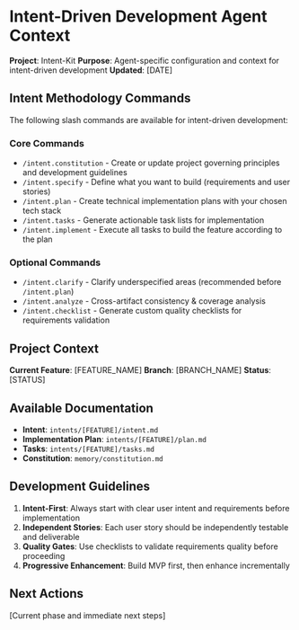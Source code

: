 # Intent-Driven Development Agent Context

**Project**: Intent-Kit
**Purpose**: Agent-specific configuration and context for intent-driven development
**Updated**: [DATE]

## Intent Methodology Commands

The following slash commands are available for intent-driven development:

### Core Commands

- `/intent.constitution` - Create or update project governing principles and development guidelines
- `/intent.specify` - Define what you want to build (requirements and user stories)
- `/intent.plan` - Create technical implementation plans with your chosen tech stack
- `/intent.tasks` - Generate actionable task lists for implementation
- `/intent.implement` - Execute all tasks to build the feature according to the plan

### Optional Commands

- `/intent.clarify` - Clarify underspecified areas (recommended before `/intent.plan`)
- `/intent.analyze` - Cross-artifact consistency & coverage analysis
- `/intent.checklist` - Generate custom quality checklists for requirements validation

## Project Context

**Current Feature**: [FEATURE_NAME]
**Branch**: [BRANCH_NAME]
**Status**: [STATUS]

## Available Documentation

- **Intent**: `intents/[FEATURE]/intent.md`
- **Implementation Plan**: `intents/[FEATURE]/plan.md`
- **Tasks**: `intents/[FEATURE]/tasks.md`
- **Constitution**: `memory/constitution.md`

## Development Guidelines

1. **Intent-First**: Always start with clear user intent and requirements before implementation
2. **Independent Stories**: Each user story should be independently testable and deliverable
3. **Quality Gates**: Use checklists to validate requirements quality before proceeding
4. **Progressive Enhancement**: Build MVP first, then enhance incrementally

## Next Actions

[Current phase and immediate next steps]